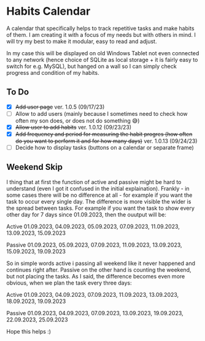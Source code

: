 # Habits Calendar
A calendar that specifically helps to track repetitive tasks and make habits of them.
I am creating it with a focus of my needs but with others in mind. I will try my best to make it modular, easy to read and adjust.

In my case this will be displayed on old Windows Tablet not even connected to any network (hence choice of SQLite as local storage + it is fairly easy to switch for e.g. MySQL), but hanged on a wall so I can simply check progress and condition of my habits.

## To Do
- [x] ~~Add user page~~ ver. 1.0.5 (09/17/23)
- [ ] Allow to add users (mainly because I sometimes need to check how often my son does, or does not do something 😅)
- [x] ~~Allow user to add habits~~ ver. 1.0.12 (09/23/23)
- [x] ~~Add frequency and period for measuring the habit progres (how often do you want to perform it and for how many days)~~ ver. 1.0.13 (09/24/23)
- [ ] Decide how to display tasks (buttons on a calendar or separate frame)

## Weekend Skip
I thing that at first the function of active and passive might be hard to understand (even I got it confused in the initial explaination). Frankly - in some cases there will be no difference at all - for example if you want the task to occur every single day. The difference is more visible the wider is the spread between tasks. For example if you want the task to show every other day for 7 days since 01.09.2023, then the ouutput will be:

Active
    01.09.2023, 04.09.2023, 05.09.2023, 07.09.2023, 11.09.2023, 13.09.2023, 15.09.2023

Passive
    01.09.2023, 05.09.2023, 07.09.2023, 11.09.2023, 13.09.2023, 15.09.2023, 19.09.2023

So in simple words active i passing all weekend like it never happened and continues right after. Passive on the other hand is counting the weekend, but not placing the tasks. As I said, the difference becomes even more obvious, when we plan the task every three days:

Active
    01.09.2023, 04.09.2023, 07.09.2023, 11.09.2023, 13.09.2023, 18.09.2023, 19.09.2023

Passive
    01.09.2023, 04.09.2023, 07.09.2023, 13.09.2023, 19.09.2023, 22.09.2023, 25.09.2023

Hope this helps :)
